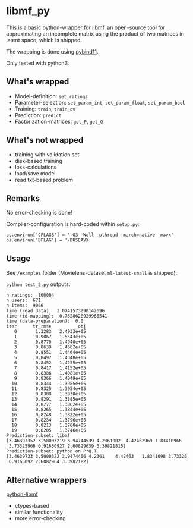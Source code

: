 # libmf_py
This is a basic python-wrapper for [libmf](https://www.csie.ntu.edu.tw/~cjlin/libmf/), an open-source tool for approximating an incomplete matrix using the product of two matrices in latent space, which is shipped.

The wrapping is done using [pybind11](https://github.com/pybind/pybind11).

Only tested with python3.

## What's wrapped
- Model-definition: ```set_ratings```
- Parameter-selection: ```set_param_int```, ```set_param_float```, ```set_param_bool```
- Training: ```train```, ```train_cv```
- Prediction: ```predict```
- Factorization-matrices: ```get_P```, ```get_Q```

## What's not wrapped
- training with validation set
- disk-based training
- loss-calculations
- load/save model
- read txt-based problem

## Remarks
No error-checking is done!

Compiler-configuration is hard-coded within ```setup.py```:

    os.environ['CFLAGS'] = '-O3 -Wall -pthread -march=native -mavx'
    os.environ['DFLAG'] = '-DUSEAVX'

## Usage
See ```/examples``` folder (Movielens-dataset ```ml-latest-small``` is shipped).

```python test_2.py``` outputs:


    n ratings:  100004
    n users:  671
    n items:  9066
    time (read data):  1.0741573290142696
    time (id-mapping):  0.7628628929960541
    time (data-preparation):  0.0
    iter      tr_rmse          obj
       0       1.3283   2.4933e+05
       1       0.9067   1.5543e+05
       2       0.8770   1.4940e+05
       3       0.8639   1.4662e+05
       4       0.8551   1.4464e+05
       5       0.8497   1.4348e+05
       6       0.8452   1.4255e+05
       7       0.8417   1.4152e+05
       8       0.8386   1.4081e+05
       9       0.8366   1.4049e+05
      10       0.8344   1.3985e+05
      11       0.8325   1.3954e+05
      12       0.8308   1.3930e+05
      13       0.8291   1.3885e+05
      14       0.8277   1.3862e+05
      15       0.8265   1.3844e+05
      16       0.8248   1.3822e+05
      17       0.8234   1.3796e+05
      18       0.8213   1.3768e+05
      19       0.8205   1.3746e+05
    Prediction-subset: libmf
    [3.46397352 3.50003219 3.94744539 4.2361002  4.42462969 1.83410966
     3.73325968 0.91650927 2.60829639 3.39821815]
    Prediction-subset: python on P*Q.T
    [3.4639733 3.5000322 3.9474456 4.2361    4.42463   1.8341098 3.73326
     0.9165092 2.6082964 3.3982182]


## Alternative wrappers
[python-libmf](https://github.com/PorkShoulderHolder/python-libmf)

- ctypes-based
- similar functionality
- more error-checking
